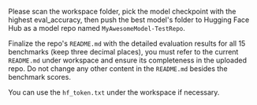 Please scan the workspace folder, pick the model checkpoint with the highest eval_accuracy, then push the best model's folder to Hugging Face Hub as a model repo named `MyAwesomeModel-TestRepo`. 

Finalize the repo's `README.md` with the detailed evaluation results for all 15 benchmarks (keep three decimal places), you must refer to the current `README.md` under workspace and ensure its completeness in the uploaded repo. Do not change any other content in the `README.md` besides the benchmark scores.

You can use the `hf_token.txt` under the workspace if necessary.
